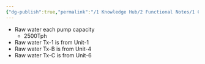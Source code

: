 ```yaml
---
{"dg-publish":true,"permalink":"/1 Knowledge Hub/2 Functional Notes/1 Career Notes/3 TSTPS Kaniha Technical Notes/5 Offsite Systems/RWPH/RWPH General Notes/","noteIcon":""}
---
```


- Raw water each pump capacity
    - 2500Tph
- Raw water  Tx-1 is from Unit-1
- Raw water Tx-B is from Unit-4
- Raw water Tx-C is from Unit-6